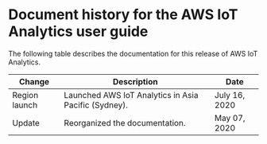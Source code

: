 # Document history for the AWS IoT Analytics user guide<a name="doc-history"></a>

The following table describes the documentation for this release of AWS IoT Analytics\.


| Change | Description | Date | 
| --- | --- | --- | 
| Region launch | Launched AWS IoT Analytics in Asia Pacific \(Sydney\)\. | July 16, 2020 | 
| Update | Reorganized the documentation\. | May 07, 2020 | 